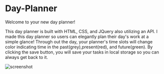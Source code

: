 # Day-Planner

Welcome to your new day planner!  

This day planner is built with HTML, CSS, and JQuery also utilizing an API.  I made this day planner so users can elegantly plan their day's work at a simple glance! Through out the day, your planner's time slots will change color indicating time in the past(grey),present(red), and future(green). By clicking the save button, you will save your tasks in local storage so you can always get back to it.

![screenshot](Day-Planner/day-planner.png)

